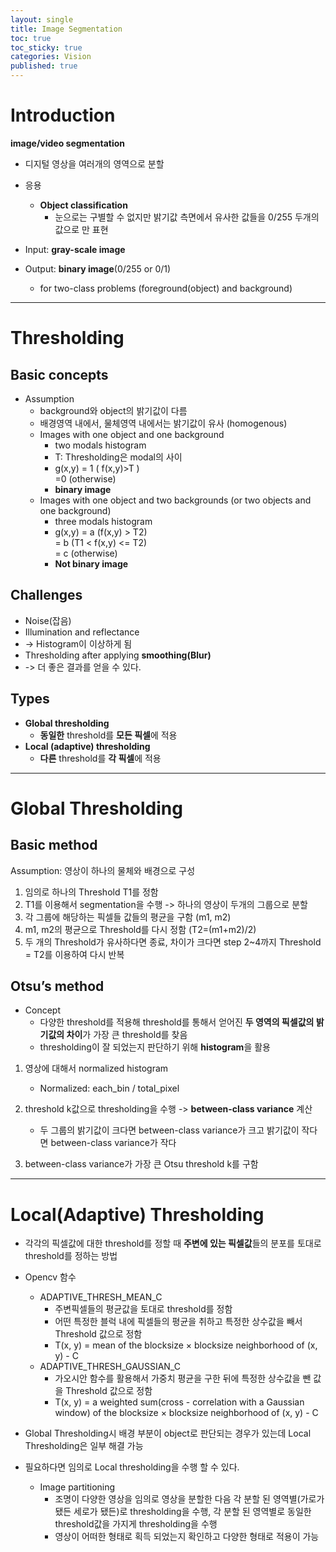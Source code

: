 ```yaml
---
layout: single
title: Image Segmentation
toc: true
toc_sticky: true
categories: Vision
published: true
---
```


# Introduction
**image/video segmentation**
* 디지털 영상을 여러개의 영역으로 분할
* 응용
    * **Object classification** 
        * 눈으로는 구별할 수 없지만 밝기값 측면에서 유사한 값들을 0/255 두개의 값으로 만 표현

* Input: **gray-scale image**
* Output: **binary image**(0/255 or 0/1)
    * for two-class problems (foreground(object) and background)

-----------

# Thresholding
## Basic concepts
* Assumption
    * background와 object의 밝기값이 다름
    * 배경영역 내에서, 물체영역 내에서는 밝기값이 유사 (homogenous)
    * Images with one object and one background
        * two modals histogram
        * T: Thresholding은 modal의 사이
        * g(x,y) = 1 ( f(x,y)>T )
           <br/>   =0 (otherwise)
        * **binary image**
    * Images with one object and two backgrounds (or two objects and one background)
        * three modals histogram
        * g(x,y) = a (f(x,y) > T2)<br/>
            = b (T1 < f(x,y) <= T2)<br/>
            = c (otherwise)
        * **Not binary image**

## Challenges
* Noise(잡음)
* Illumination and reflectance
* -> Histogram이 이상하게 됨
* Thresholding after applying **smoothing(Blur)**
* -> 더 좋은 결과를 얻을 수 있다. 

## Types
* **Global thresholding**
    * **동일한** threshold를 **모든 픽셀**에 적용
* **Local (adaptive) thresholding**
    * **다른** threshold를 **각 픽셀**에 적용

-----------

# Global Thresholding
## Basic method
Assumption: 영상이 하나의 물체와 배경으로 구성
1. 임의로 하나의 Threshold T1를 정함
2. T1를 이용해서 segmentation을 수행 -> 하나의 영상이 두개의 그룹으로 분할
3. 각 그룹에 해당하는 픽셀들 값들의 평균을 구함 (m1, m2)
4. m1, m2의 평균으로 Threshold를 다시 정함 (T2=(m1+m2)/2)
5. 두 개의 Threshold가 유사하다면 종료, 차이가 크다면 step 2~4까지 Threshold = T2를 이용하여 다시 반복

## Otsu’s method
* Concept
    * 다양한 threshold를 적용해 threshold를 통해서 얻어진 **두 영역의 픽셀값의 밝기값의 차이**가 가장 큰 threshold를 찾음
    * thresholding이 잘 되었는지 판단하기 위해 **histogram**을 활용
    
1. 영상에 대해서 normalized histogram
    * Normalized: each_bin / total_pixel
    
2. threshold k값으로 thresholding을 수행 -> **between-class variance** 계산
    * 두 그룹의 밝기값이 크다면 between-class variance가 크고 밝기값이 작다면 between-class variance가 작다
    
3. between-class variance가 가장 큰  Otsu threshold k를 구함

----------

# Local(Adaptive) Thresholding
* 각각의 픽셀값에 대한 threshold를 정할 때 **주변에 있는 픽셀값**들의 분포를 토대로 threshold를 정하는 방법
* Opencv 함수
   * ADAPTIVE_THRESH_MEAN_C
      * 주변픽셀들의 평균값을 토대로 threshold를 정함
      * 어떤 특정한 블럭 내에 픽셀들의 평균을 취하고 특정한 상수값을 빼서 Threshold 값으로 정함
      * T(x, y) = mean of the blocksize × blocksize neighborhood of (x, y) - C 
   * ADAPTIVE_THRESH_GAUSSIAN_C
      * 가오시안 함수를 활용해서 가중치 평균을 구한 뒤에 특정한 상수값을 뺀 값을 Threshold 값으로 정함
      * T(x, y) = a weighted sum(cross - correlation with a Gaussian window) of the blocksize × blocksize neighborhood of (x, y) - C 
* Global Thresholding시 배경 부분이 object로 판단되는 경우가 있는데 Local Thresholding은 일부 해결 가능

* 필요하다면 임의로 Local thresholding을 수행 할 수 있다.
    * Image partitioning
        * 조명이 다양한 영상을 임의로 영상을 분할한 다음 각 분할 된 영역별(가로가 됐든 세로가 됐든)로 thresholding을 수행, 각 분할 된 영역별로 동일한 threshold값을 가지게 thresholding을 수행
        * 영상이 어떠한 형태로 획득 되었는지 확인하고 다양한 형태로 적용이 가능
